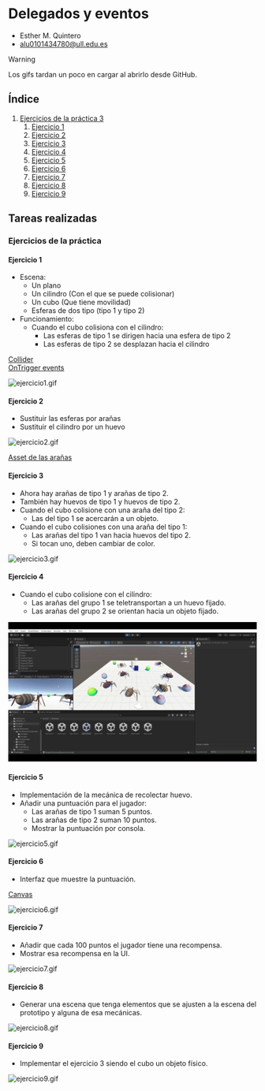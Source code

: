 # Delegados y eventos
* Esther M. Quintero
* alu0101434780@ull.edu.es

> [!WARNING]  
> Los gifs tardan un poco en cargar al abrirlo desde GitHub.

## Índice <div id='indice'/>

1. [Ejercicios de la práctica 3](#practica)
    1. [Ejercicio 1](#uno)
    2. [Ejercicio 2](#dos)
    3. [Ejercicio 3](#tres)
    4. [Ejercicio 4](#cuatro)
    5. [Ejercicio 5](#cinco)
    6. [Ejercicio 6](#seis)
    7. [Ejercicio 7](#siete)
    8. [Ejercicio 8](#ocho)
    9. [Ejercicio 9](#nueve)

## Tareas realizadas

### Ejercicios de la práctica <div id='practica'/>

#### Ejercicio 1 <div id='uno'/>

* Escena: 
  * Un plano
  * Un cilindro (Con el que se puede colisionar)
  * Un cubo (Que tiene movilidad)
  * Esferas de dos tipo (tipo 1 y tipo 2)
* Funcionamiento:
  * Cuando el cubo colisiona con el cilindro:
    * Las esferas de tipo 1 se dirigen hacia una esfera de tipo 2
    * Las esferas de tipo 2 se desplazan hacia el cilindro

[Collider](https://docs.unity3d.com/ScriptReference/Collider.html)    
[OnTrigger events](https://docs.unity3d.com/Manual/collider-interactions-ontrigger.html)

![ejercicio1.gif](./Gifs/ejercicio1.gif)   

#### Ejercicio 2 <div id='dos'/>

* Sustituir las esferas por arañas
* Sustituir el cilindro por un huevo

![ejercicio2.gif](./Gifs/ejercicio2.gif) 

[Asset de las arañas](https://assetstore.unity.com/packages/3d/characters/creatures/fuga-spiders-with-destructible-eggs-and-mummy-151921)

#### Ejercicio 3 <div id='tres'/>

* Ahora hay arañas de tipo 1 y arañas de tipo 2.
* También hay huevos de tipo 1 y huevos de tipo 2.
* Cuando el cubo colisione con una araña del tipo 2:
  * Las del tipo 1 se acercarán a un objeto.
* Cuando el cubo colisiones con una araña del tipo 1:
  * Las arañas del tipo 1 van hacia huevos del tipo 2.
  * Si tocan uno, deben cambiar de color.

![ejercicio3.gif](./Gifs/ejercicio3.gif)   

#### Ejercicio 4 <div id='cuatro'/>

* Cuando el cubo colisione con el cilindro:
  * Las arañas del grupo 1 se teletransportan a un huevo fijado.
  * Las arañas del grupo 2 se orientan hacia un objeto fijado.

![ejercicio4.gif](./Gifs/ejercicio4.gif)   

#### Ejercicio 5 <div id='cinco'/>

* Implementación de la mecánica de recolectar huevo.
* Añadir una puntuación para el jugador:
  * Las arañas de tipo 1 suman 5 puntos.
  * Las arañas de tipo 2 suman 10 puntos.
  * Mostrar la puntuación por consola.

![ejercicio5.gif](./Gifs/ejercicio5.gif)   

#### Ejercicio 6 <div id='seis'/>

* Interfaz que muestre la puntuación.

[Canvas](https://docs.unity3d.com/ScriptReference/Canvas.html)

![ejercicio6.gif](./Gifs/ejercicio6.gif)   

#### Ejercicio 7 <div id='siete'/>

* Añadir que cada 100 puntos el jugador tiene una recompensa.
* Mostrar esa recompensa en la UI.

![ejercicio7.gif](./Gifs/ejercicio7.gif)   

#### Ejercicio 8 <div id='ocho'/>

* Generar una escena que tenga elementos que se ajusten a la escena del prototipo y alguna de esa mecánicas.

![ejercicio8.gif](./Gifs/ejercicio8.gif)   

#### Ejercicio 9 <div id='nueve'/>

* Implementar el ejercicio 3 siendo el cubo un objeto físico.

![ejercicio9.gif](./Gifs/ejercicio9.gif)   


